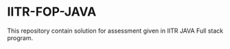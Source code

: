 # IITR-FOP-JAVA
This repository contain solution for assessment given in IITR JAVA Full stack program.
